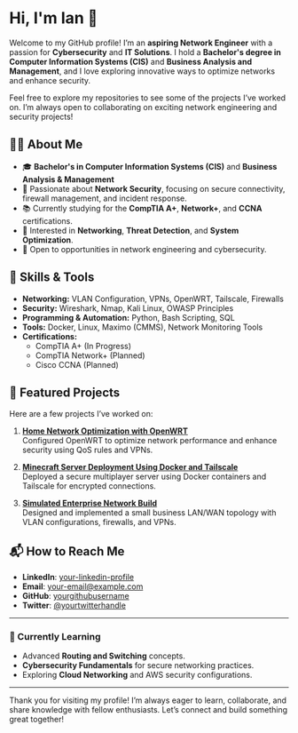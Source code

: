 # Hi, I'm Ian 👋  

Welcome to my GitHub profile! I’m an **aspiring Network Engineer** with a passion for **Cybersecurity** and **IT Solutions**. I hold a **Bachelor's degree in Computer Information Systems (CIS)** and **Business Analysis and Management**, and I love exploring innovative ways to optimize networks and enhance security.  

Feel free to explore my repositories to see some of the projects I’ve worked on. I’m always open to collaborating on exciting network engineering and security projects!  

## 🧑‍💻 About Me  

- 🎓 **Bachelor's in Computer Information Systems (CIS)** and **Business Analysis & Management**  
- 🔐 Passionate about **Network Security**, focusing on secure connectivity, firewall management, and incident response.  
- 📚 Currently studying for the **CompTIA A+**, **Network+**, and **CCNA** certifications.  
- 👾 Interested in **Networking**, **Threat Detection**, and **System Optimization**.  
- 🚀 Open to opportunities in network engineering and cybersecurity.  

## 🔨 Skills & Tools  

- **Networking:** VLAN Configuration, VPNs, OpenWRT, Tailscale, Firewalls  
- **Security:** Wireshark, Nmap, Kali Linux, OWASP Principles  
- **Programming & Automation:** Python, Bash Scripting, SQL  
- **Tools:** Docker, Linux, Maximo (CMMS), Network Monitoring Tools  
- **Certifications:**  
  - CompTIA A+ (In Progress)  
  - CompTIA Network+ (Planned)  
  - Cisco CCNA (Planned)  


## 📂 Featured Projects  

Here are a few projects I’ve worked on:  

1. **[Home Network Optimization with OpenWRT](https://github.com/yourgithubusername/home-network-optimization)**  
   Configured OpenWRT to optimize network performance and enhance security using QoS rules and VPNs.  

2. **[Minecraft Server Deployment Using Docker and Tailscale](https://github.com/yourgithubusername/minecraft-server-deployment)**  
   Deployed a secure multiplayer server using Docker containers and Tailscale for encrypted connections.  

3. **[Simulated Enterprise Network Build](https://github.com/yourgithubusername/enterprise-network-build)**  
   Designed and implemented a small business LAN/WAN topology with VLAN configurations, firewalls, and VPNs.  

## 📬 How to Reach Me  

- **LinkedIn**: [your-linkedin-profile](https://www.linkedin.com/in/yourprofile)  
- **Email**: [your-email@example.com](mailto:your-email@example.com)  
- **GitHub**: [yourgithubusername](https://github.com/yourgithubusername)  
- **Twitter**: [@yourtwitterhandle](https://twitter.com/yourtwitterhandle)  

---  

### 🌱 Currently Learning  
- Advanced **Routing and Switching** concepts.  
- **Cybersecurity Fundamentals** for secure networking practices.  
- Exploring **Cloud Networking** and AWS security configurations.  
---  


Thank you for visiting my profile! I’m always eager to learn, collaborate, and share knowledge with fellow enthusiasts. Let’s connect and build something great together!  